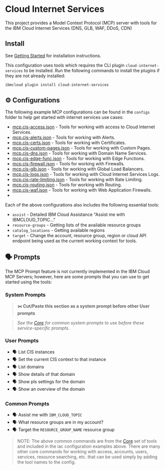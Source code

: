 # Cloud Internet Services

This project provides a Model Context Protocol (MCP) server with tools for the IBM Cloud Internet Services (DNS, GLB, WAF, DDoS, CDN)

## Install

See [Getting Started](https://ibm-cloud.github.io/mcp/overview/) for installation instructions.

This configuration uses tools which requires the CLI plugin `cloud-internet-services` to be installed.  Run the following commands to install the plugins if they are not already installed:

```bash
ibmcloud plugin install cloud-internet-services
```

## ⚙️ Configurations

The following example MCP configurations can be found in the `configs` folder to help get started with internet services use cases:

- [mcp.cis-access.json](https://github.com/IBM-Cloud/ibmcloud-mcp-server/blob/main/src/cis/configs/mcp.cis-access.json) - Tools for working with access to Cloud Internet Services.
- [mcp.cis-alerts.json](https://github.com/IBM-Cloud/ibmcloud-mcp-server/blob/main/src/cis/configs/mcp.cis-alerts.json) - Tools for working with Alerts.
- [mcp.cis-certs.json](https://github.com/IBM-Cloud/ibmcloud-mcp-server/blob/main/src/cis/configs/mcp.cis-certs.json) - Tools for working with Certificates.
- [mcp.cis-custom-pages.json](https://github.com/IBM-Cloud/ibmcloud-mcp-server/blob/main/src/cis/configs/mcp.cis-custom-pages.json) - Tools for working with Custom Pages.
- [mcp.cis-dns.json](https://github.com/IBM-Cloud/ibmcloud-mcp-server/blob/main/src/cis/configs/mcp.cis-dns.json) - Tools for working with Domain Name Services.
- [mcp.cis-edge-func.json](https://github.com/IBM-Cloud/ibmcloud-mcp-server/blob/main/src/cis/configs/mcp.cis-edge-func.json) - Tools for working with Edge Functions.
- [mcp.cis-firewall.json](https://github.com/IBM-Cloud/ibmcloud-mcp-server/blob/main/src/cis/configs/mcp.cis-firewall.json) - Tools for working with Firewalls.
- [mcp.cis-glb.json](https://github.com/IBM-Cloud/ibmcloud-mcp-server/blob/main/src/cis/configs/mcp.cis-glb.json) - Tools for working with Global Load Balancers.
- [mcp.cis-logs.json](https://github.com/IBM-Cloud/ibmcloud-mcp-server/blob/main/src/cis/configs/mcp.cis-logs.json) - Tools for working with Cloud Internet Services Logs.
- [mcp.cis-rate-limiting.json](https://github.com/IBM-Cloud/ibmcloud-mcp-server/blob/main/src/cis/configs/mcp.cis-rate-limiting.json) - Tools for working with Rate Limiting.
- [mcp.cis-routing.json](https://github.com/IBM-Cloud/ibmcloud-mcp-server/blob/main/src/cis/configs/mcp.cis-routing.json) - Tools for working with Routing.
- [mcp.cis-waf.json](https://github.com/IBM-Cloud/ibmcloud-mcp-server/blob/main/src/cis/configs/mcp.cis-waf.json) - Tools for working with Web Application Firewalls.
-
Each of the above configurations also includes the following essential tools:

- `assist` - Detailed IBM Cloud Assistance "Assist me with IBMCLOUD_TOPIC..."
- `resource-groups` - Getting lists of the available resource groups
- `catalog_locations` - Getting available regions
- `target` - Change the account, resource group, region or cloud API endpoint being used as the current working context for tools.

## 🗣️ Prompts

The MCP Prompt feature is not currently implemented in the IBM Cloud MCP Servers; however, here are some prompts that you can
use to get started using the tools:

### System Prompts

> **✂️ Cut/Paste this section as a system prompt before other User prompts**

> _See the [Core](https://github.com/IBM-Cloud/ibmcloud-mcp-server/blob/main/src/core/README.md) for common system prompts to use before these service-specific prompts._

### User Prompts

- 🗣️ List CIS instances
- 🗣️ Set the current CIS context to that instance
- 🗣️ List domains
- 🗣️ Show details of that domain
- 🗣️ Show pls settings for the domain
- 🗣️ Show an overview of the domain

### Common Prompts

- 🗣️ Assist me with `IBM_CLOUD_TOPIC`
- 🗣️ What resource groups are in my account?
- 🗣️ Target the `RESOURCE_GROUP_NAME` resource group

> NOTE: The above common commands are from the [Core](https://github.com/IBM-Cloud/ibmcloud-mcp-server/blob/main/src/core/README.md) set of tools and included in the iac configuration examples above.  There are many other core commands for working with access, accounts, users, services, resource searching, etc. that can be used simply by adding the tool names to the config.
